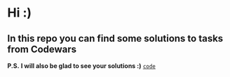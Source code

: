 # Hi :)

## In this repo you can find some solutions to tasks from Codewars


**P.S.**  __I will also be glad to see your solutions :)__
[`code`](#code)